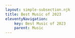 ```yaml
---
layout: simple-subsection.njk
title: Best Music of 2023
eleventyNavigation:
    key: Best Music of 2023
    parent: Music
---
```

